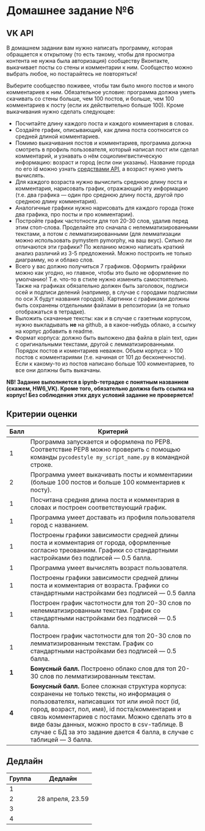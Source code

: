 # Домашнее задание №6
## VK API

В домашнем задании вам нужно написать программу, которая обращается к открытому (то есть такому, чтобы для просмотра контента не нужна была авторизация) сообществу Вконтакте, выкачивает посты со стены и комментарии к ним. Сообщество можно выбрать любое, но постарайтесь не повторяться!

Выберите сообщество поживее, чтобы там было много постов и много комментариев к ним. Обязательное условие: программа должна уметь скачивать со стены больше, чем 100 постов, и больше, чем 100 комментариев к посту (если их действительно больше 100). Кроме выкачивания нужно сделать следующее:

* Посчитайте длину каждого поста и каждого комментария в словах. 
* Создайте график, описывающий, как длина поста соотносится со средней длиной комментариев. 
* Помимо выкачивания постов и комментариев, программа должна смотреть в профиль пользователя, который написал пост или сделал комментарий, и узнавать о нём социолингвистическую информацию: возраст и город (если они указаны). Название города по его id можно узнать [средствами API](https://vk.com/dev/database.getCitiesById), а возраст нужно уметь вычислять. 
* Для каждого возраста нужно вычислить среднюю длину поста и комментария, нарисовать график, отражающий эту информацию (т.е. два графика — один про среднюю длину поста, другой про среднюю длину комментария). 
* Аналогичные графики нужно нарисовать для каждого города (тоже два графика, про посты и про комментарии).
* Постройте график частотности для топ 20-30 слов, удалив перед этим стоп-слова. Проделайте это сначала с нелемматизированными текстами, а потом с лемматизированными (для лемматизации можно использовать pymystem pymorphy, на ваш вкус). Сильно ли отличаются эти графики? По желанию можно написать краткий анализ различий из 3-5 предложений. Можно построить не только диаграмму, но и облако слов.
* Всего у вас должно получиться 7 графиков. Оформить грайфики можно как угодно, но главное, чтобы это было не оформление по умолчанию! Т.е. что-то в стиле нужно изменить самостоятельно. Также на графиках обязательно должен быть заголовок, подписи осей и подписи делений (например, в случае с городами подписями по оси Х будут названия городов). Картинки с графиками должны быть сохранены отдельными файлами в репозитории (а не только отображаться в тетрадке).
* Выложить скачанные тексты: как и в случае с газетным корпусом, нужно выкладывать **не** на github, а в какое-нибудь облако, а ссылку на корпус добавить в readme.
* Формат корпуса: должно быть выложено два файла в plain text, один с оригинальными текстами, другой с лемматизированными. Порядок постов и коментариев неважен. Объем корпуса: > 100 постов с комментариями (т.е. начиная от 101 до бесконечности). Если к какому-то из постов написано больше 100 комментариев, то все они должны быть выкачаны.

**NB! Задание выполняется в ipynb-тетрадке с понятным названием (скажем, HW6_VK). Кроме того, обязательно должна быть ссылка на корпус! Без соблюдения этих двух условий задание не проверяется!**

## Критерии оценки

|Балл|Критерий|
|----|--------|
|1|Программа запускается и оформлена по PEP8. Соответствие PEP8 можно проверить с помощью команды `pycodestyle my_script_name.py` в командной строке.|
|2|Программа умеет выкачивать посты и комментариии (больше 100 постов и больше 100 комментариев к посту).|
|1|Посчитана средняя длина поста и комментария в словах и построен соответствующий график.|
|1|Программа умеет доставать из профиля пользователя город c названием.|
|1|Построены графики зависимости средней длины поста и комментария от города, оформленные согласно треованиям. Графики со стандартными настройками без подписей — 0.5 балла.|
|1|Программа умеет вычислять возраст пользователя.|
|1|Построены графики зависимости средней длины поста и комментария от возраста. Графики со стандартными настройками без подписей — 0.5 балла|
|1|Построен график частотности для топ 20-30 слов по нелемматизированным текстам. График со стандартными настройками без подписей — 0.5 балла.|
|1|Построен график частотности для топ 20-30 слов по лемматизированным текстам. График со стандартными настройками без подписей — 0.5 балла.|
|**1**|**Бонусный балл.** Построено облако слов для топ 20-30 слов по лемматизированным текстам.|
|**4**|**Бонусный балл.** Более сложная структура корпуса: сохранены не только тексты, но информация о пользователях, написавших тот или иной пост (id, город, возраст, пол,  имя), id поста/комментария и связь комментариев с постами. Можно сделать это в виде базы данных, можно просто в csv-таблице. В случае с БД за это задание дается 4 балла, в случае с таблицей — 3 балла.|

## Дедлайн

|Группа|Дедлайн|
|----|--------|
|1||
|2|28 апреля, 23.59|
|3||
|4||
